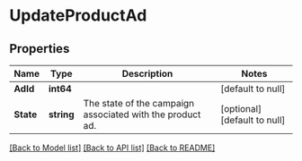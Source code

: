 # UpdateProductAd

## Properties
Name | Type | Description | Notes
------------ | ------------- | ------------- | -------------
**AdId** | **int64** |  | [default to null]
**State** | **string** | The state of the campaign associated with the product ad. | [optional] [default to null]

[[Back to Model list]](../README.md#documentation-for-models) [[Back to API list]](../README.md#documentation-for-api-endpoints) [[Back to README]](../README.md)

